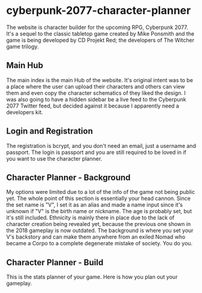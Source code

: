 # cyberpunk-2077-character-planner

The website is character builder for the upcoming RPG, Cyberpunk 2077. It's a sequel to the classic tabletop game created by Mike Ponsmith and the game is being developed by CD Projekt Red; the developers of The Witcher game trilogy. 


## Main Hub

The main index is the main Hub of the website. It's original intent was to be a place where the user can upload their characters and others can view them and even copy the character schematics of they liked the design. I was also going to have a hidden sidebar be a live feed to the Cyberpunk 2077 Twitter feed, but decided against it because I apparently need a developers kit.

## Login and Registration

The registration is bcrypt, and you don't need an email, just a username and passport. The login is passport and you are still required to be loved in if you want to use the character planner.

## Character Planner - Background

My options were limited due to a lot of the info of the game not being public yet. The whole point of this section is essentially your head cannon. Since the set name is "V", I set it as an alias and made a name input since it's unknown if "V" is the birth name or nickname. The age is probably set, but it's still included. Ethnicity is mainly there in place due to the lack of character creation being revealed yet, because the previous one shown in the 2018 gameplay is now outdated. The background is where you set your V's backstory and can make them anywhere from an exiled Nomad who became a Corpo to a complete degenerate mistake of society. You do you.

## Character Planner - Build

This is the stats planner of your game. Here is how you plan out your gameplay.
